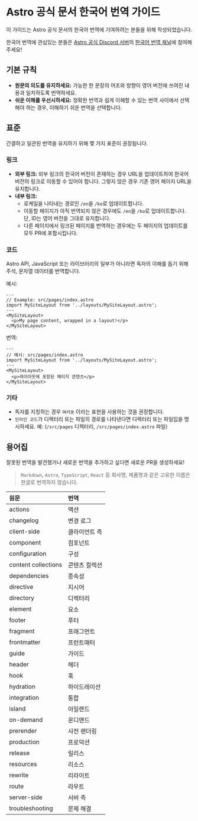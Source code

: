 # Astro 공식 문서 한국어 번역 가이드

이 가이드는 Astro 공식 문서의 한국어 번역에 기여하려는 분들을 위해 작성되었습니다.

한국어 번역에 관심있는 분들은 [Astro 공식 Discord 서버](https://astro.build/chat)의 [한국어 번역 채널](https://discord.com/channels/830184174198718474/1073677243290767512)에 참여해주세요!

## 기본 규칙

- **원문의 의도를 유지하세요:** 가능한 한 문장의 어조와 방향이 영어 버전에 쓰여진 내용과 일치하도록 번역하세요.
- **쉬운 이해를 우선시하세요:** 정확한 번역과 쉽게 이해할 수 있는 번역 사이에서 선택해야 하는 경우, 이해하기 쉬운 번역을 선택합니다.

## 표준

간결하고 일관된 번역을 유지하기 위해 몇 가지 표준이 권장됩니다.

### 링크

- **외부 링크:** 외부 링크의 한국어 버전이 존재하는 경우 URL을 업데이트하여 한국어 버전의 링크로 이동할 수 있어야 합니다. 그렇지 않은 경우 기존 영어 페이지 URL을 유지합니다.
- **내부 링크:**
  - 로케일을 나타내는 경로인 `/en`을 `/ko`로 업데이트합니다.
  - 이동할 페이지가 아직 번역되지 않은 경우에도 `/en`을 `/ko`로 업데이트합니다. 단, ID는 영어 버전을 그대로 유지합니다.
  - 다른 페이지에서 링크된 페이지를 번역하는 경우에는 두 페이지의 업데이트를 모두 PR에 포함시킵니다.

### 코드

Astro API, JavaScript 또는 라이브러리의 일부가 아니라면 독자의 이해를 돕기 위해 주석, 문자열 데이터를 번역합니다.

예시:

```astro
---
// Example: src/pages/index.astro
import MySiteLayout from '../layouts/MySiteLayout.astro';
---
<MySiteLayout>
  <p>My page content, wrapped in a layout!</p>
</MySiteLayout>
```

번역:

```astro
---
// 예시: src/pages/index.astro
import MySiteLayout from '../layouts/MySiteLayout.astro';
---
<MySiteLayout>
  <p>레이아웃에 포함된 페이지 콘텐츠</p>
</MySiteLayout>
```

### 기타

- 독자를 지칭하는 경우 `여러분` 이라는 표현을 사용하는 것을 권장합니다.
- `인라인 코드`가 디렉터리 또는 파일의 경로를 나타낸다면 디렉터리 또는 파일임을 명시하세요. 예: (`/src/pages` 디렉터리, `/src/pages/index.astro` 파일)

## 용어집

잘못된 번역을 발견했거나 새로운 번역을 추가하고 싶다면 새로운 PR을 생성하세요!

> `Markdown`, `Astro`, `TypeScript`, `React` 등 회사명, 제품명과 같은 고유한 이름은 한글로 번역하지 않습니다.

| 원문                | 번역          |
| :------------------ | :------------ |
| actions             | 액션     |
| changelog           | 변경 로그     |
| client-side         | 클라이언트 측 |
| component           | 컴포넌트      |
| configuration       | 구성          |
| content collections | 콘텐츠 컬렉션 |
| dependencies        | 종속성        |
| directive           | 지시어        |
| directory           | 디렉터리      |
| element             | 요소          |
| footer              | 푸터        |
| fragment            | 프래그먼트    |
| frontmatter         | 프런트매터    |
| guide               | 가이드        |
| header              | 헤더        |
| hook                | 훅          |
| hydration           | 하이드레이션   |
| integration         | 통합          |
| island              | 아일랜드      |
| on-demand           | 온디맨드      |
| prerender           | 사전 렌더링    |
| production          | 프로덕션      |
| release             | 릴리스        |
| resources           | 리소스        |
| rewrite             | 리라이트   |
| route               | 라우트        |
| server-side         | 서버 측       |
| troubleshooting     | 문제 해결     |
